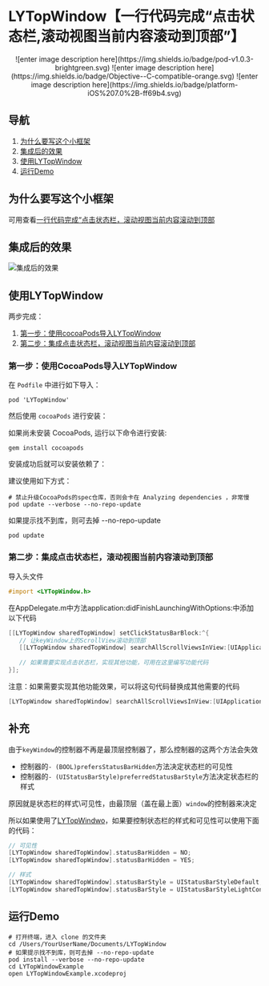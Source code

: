 # LYTopWindow【一行代码完成“点击状态栏,滚动视图当前内容滚动到顶部”】


<p align="center">
![enter image description here](https://img.shields.io/badge/pod-v1.0.3-brightgreen.svg)
![enter image description here](https://img.shields.io/badge/Objective--C-compatible-orange.svg)
![enter image description here](https://img.shields.io/badge/platform-iOS%207.0%2B-ff69b4.svg)
</a>

## 导航

  1.  [ 为什么要写这个小框架 ](https://github.com/CoderYLiu/LYTopWindow#为什么要写这个小框架) 
  2.  [ 集成后的效果 ](https://github.com/CoderYLiu/LYTopWindow#集成后的效果) 
  3.  [ 使用LYTopWindow ](https://github.com/CoderYLiu/LYTopWindow#使用LYTopWindow) 
  4.  [ 运行Demo ](https://github.com/CoderYLiu/LYTopWindow#运行demo) 


## 为什么要写这个小框架
可用查看[一行代码完成“点击状态栏，滚动视图当前内容滚动到顶部](http://www.jianshu.com/p/89d8f000b2bf)


## 集成后的效果

![集成后的效果](http://upload-images.jianshu.io/upload_images/1274138-058966549852cd7e.gif?imageMogr2/auto-orient/strip)

## 使用LYTopWindow

两步完成：

  1.  [第一步：使用cocoaPods导入LYTopWindow ](https://github.com/CoderYLiu/LYTopWindow#第一步使用cocoapods导入LYTopWindow) 
  2.  [第二步：集成点击状态栏，滚动视图当前内容滚动到顶部](https://github.com/CoderYLiu/LYTopWindow#第二步集成点击状态栏，滚动视图当前内容滚动到顶部) 


### 第一步：使用CocoaPods导入LYTopWindow


在 `Podfile` 中进行如下导入：


```
pod 'LYTopWindow'
```

然后使用 `cocoaPods` 进行安装：

如果尚未安装 CocoaPods, 运行以下命令进行安装:

```
gem install cocoapods
```

安装成功后就可以安装依赖了：

建议使用如下方式：

```
# 禁止升级CocoaPods的spec仓库，否则会卡在 Analyzing dependencies ，非常慢 
pod update --verbose --no-repo-update
```

如果提示找不到库，则可去掉 --no-repo-update


```
pod update
```


### 第二步：集成点击状态栏，滚动视图当前内容滚动到顶部

导入头文件

 ```Objective-C
#import <LYTopWindow.h>
 ```

在AppDelegate.m中方法application:didFinishLaunchingWithOptions:中添加以下代码

 ```Objective-C
[[LYTopWindow sharedTopWindow] setClickStatusBarBlock:^{
	// 让keyWindow上的ScrollView滚动到顶部
	[[LYTopWindow sharedTopWindow] searchAllScrollViewsInView:[UIApplication sharedApplication].keyWindow];
        
	// 如果需要实现点击状态栏，实现其他功能，可用在这里编写功能代码
}];
 ```

注意：如果需要实现其他功能效果，可以将这句代码替换成其他需要的代码

 ```Objective-C
[LYTopWindow sharedTopWindow] searchAllScrollViewsInView:[UIApplication sharedApplication].keyWindow];
 ```
## 补充
由于`keyWindow`的控制器不再是最顶层控制器了，那么控制器的这两个方法会失效

- 控制器的`- (BOOL)prefersStatusBarHidden`方法决定状态栏的可见性
- 控制器的`- (UIStatusBarStyle)preferredStatusBarStyle`方法决定状态栏的样式

原因就是状态栏的样式\可见性，由最顶层（盖在最上面）`window`的控制器来决定

所以如果使用了[LYTopWindwo](https://github.com/DeveloperLY/LYTopWindow)，如果要控制状态栏的样式和可见性可以使用下面的代码：

```Objective-C
// 可见性
[LYTopWindow sharedTopWindow].statusBarHidden = NO;
[LYTopWindow sharedTopWindow].statusBarHidden = YES;
```

```Objective-C
// 样式
[LYTopWindow sharedTopWindow].statusBarStyle = UIStatusBarStyleDefault;
[LYTopWindow sharedTopWindow].statusBarStyle = UIStatusBarStyleLightContent;
```


## 运行Demo

```
# 打开终端，进入 clone 的文件夹
cd /Users/YourUserName/Documents/LYTopWindow
# 如果提示找不到库，则可去掉 --no-repo-update
pod install --verbose --no-repo-update 
cd LYTopWindowExample 
open LYTopWindowExample.xcodeproj
```


